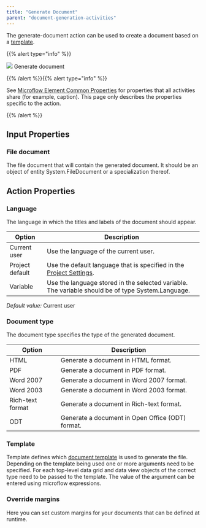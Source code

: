 ```yaml
---
title: "Generate Document"
parent: "document-generation-activities"
---
```



The generate-document action can be used to create a document based on a [template](document-templates).

{{% alert type="info" %}}

![](attachments/819203/918200.png)
Generate document

{{% /alert %}}{{% alert type="info" %}}

See [Microflow Element Common Properties](microflow-element-common-properties) for properties that all activities share (for example, caption). This page only describes the properties specific to the action.

{{% /alert %}}

## Input Properties

### File document

The file document that will contain the generated document. It should be an object of entity System.FileDocument or a specialization thereof.

## Action Properties

### Language

The language in which the titles and labels of the document should appear.

| Option | Description |
| --- | --- |
| Current user | Use the language of the current user. |
| Project default | Use the default language that is specified in the [Project Settings](project-settings). |
| Variable | Use the language stored in the selected variable. The variable should be of type System.Language. |

_Default value:_ Current user

### Document type

The document type specifies the type of the generated document.

| Option | Description |
| --- | --- |
| HTML | Generate a document in HTML format. |
| PDF | Generate a document in PDF format. |
| Word 2007 | Generate a document in Word 2007 format. |
| Word 2003 | Generate a document in Word 2003 format. |
| Rich-text format | Generate a document in Rich-text format. |
| ODT | Generate a document in Open Office (ODT) format. |

### Template

Template defines which [document template](document-templates) is used to generate the file. Depending on the template being used one or more arguments need to be specified. For each top-level data grid and data view objects of the correct type need to be passed to the template. The value of the argument can be entered using microflow expressions.

### Override margins

Here you can set custom margins for your documents that can be defined at runtime.
